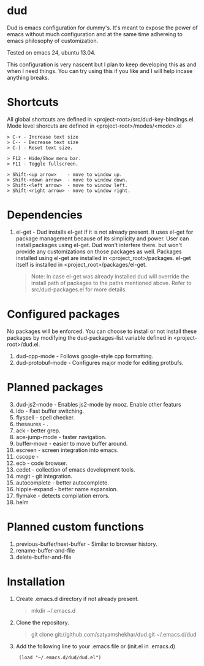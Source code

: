 dud
===

Dud is emacs configuration for dummy's. It's meant to expose the
power of emacs without much configuration and at the same time
adhereing to emacs philosophy of customization.

Tested on emacs 24, ubuntu 13.04.

This configuration is very nascent but I plan to keep developing
this as and when I need things. You can try using this if you like
and I will help incase anything breaks.

Shortcuts
=========
All global shortcuts are defined in \<project-root\>/src/dud-key-bindings.el.
Mode level shorcuts are defined in \<project-root\>/modes/\<mode\>.el

    > C-+ - Increase text size
    > C-- - Decrease text size
    > C-) - Reset text size.

    > F12 - Hide/Show menu bar.
    > F11 - Toggle fullscreen.

    > Shift-<up arrow>    - move to window up.
    > Shift-<down arrow>  - move to window down.
    > Shift-<left arrow>  - move to window left.
    > Shift-<right arrow> - move to window right.

Dependencies
============
1. el-get - Dud installs el-get if it is not already present.
   It uses el-get for package management because of its simplicity
   and power. User can install packages using el-get. Dud won't interfere there.
   but won't provide any customizations on those packages as well. Packages
   installed using el-get are installed in \<project_root\>/packages. el-get
   itself is installed in \<project_root\>/packages/el-get.
   > Note: In case el-get was already installed dud will override the install
     path of packages to the paths mentioned above. Refer to src/dud-packages.el
     for more details.

Configured packages
===================

No packages will be enforced. You can choose to install or not install
these packages by modifying the dud-packages-list variable defined in
\<project-root\>/dud.el.

1. dud-cpp-mode - Follows google-style cpp formatting.
2. dud-protobuf-mode - Configures major mode for editing protbufs.

Planned packages
================
3. dud-js2-mode   - Enables js2-mode by mooz. Enable other featurs
4. ido            - Fast buffer switching.
5. flyspell       - spell checker.
6. thesaures      - .
7. ack            - better grep.
8. ace-jump-mode  - faster navigation.
9. buffer-move    - easier to move buffer around.
10. escreen       - screen integration into emacs.
11. cscope        -
12. ecb           - code browser.
13. cedet         - collection of emacs development tools.
14. magit         - git integration.
15. autocomplete  - better autocomplete.
16. hippie-expand - better name expansion.
17. flymake       - detects compilation errors.
18. helm

Planned custom functions
========================
1. previous-buffer/next-buffer - Similar to browser history.
2. rename-buffer-and-file
3. delete-buffer-and-file

Installation
============

1. Create .emacs.d directory if not already present.

    > mkdir ~/.emacs.d

2. Clone the repository.

    > git clone git://github.com/satyamshekhar/dud.git ~/.emacs.d/dud

3. Add the following line to your .emacs file or (init.el in .emacs.d)

    <code> (load "~/.emacs.d/dud/dud.el") </code>
